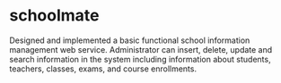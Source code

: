 # schoolmate
Designed and implemented a basic functional school information management web service. Administrator can insert, delete, update and search information in the system including information about students, teachers, classes, exams, and course enrollments.

